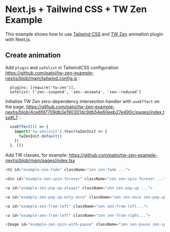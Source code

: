 # Next.js + Tailwind CSS + TW Zen Example

This example shows how to use [Tailwind CSS](https://tailwindcss.com/) and [TW Zen](https://github.com/patoi/tw-zen) animation plugin with Next.js.

## Create animation

Add `plugin` and `safelist` in TailwindCSS configuration https://github.com/patoi/tw-zen-example-nextjs/blob/main/tailwind.config.js :

```text
  plugins: [require('tw-zen')],
  safelist: ['zen--suspend', 'zen--animate', 'zen--reduced']
```

Initialize TW Zen zero-dependency intersection handler with `useEffect` on the page, https://github.com/patoi/tw-zen-example-nextjs/blob/4ce6fd7709db3e190301dc9db54e60eeb27e490c/pages/index.tsx#L7 :

```javascript
  useEffect(() => {
    import('tw-zen/init').then(twZenInit => {
      twZenInit.default()
    })
  }, [])
```

Add TW classes, for example: https://github.com/patoi/tw-zen-example-nextjs/blob/main/pages/index.tsx

```javascript
<h1 id="example-zen-fade" className="zen zen-fade ...">

<div id="example-zen-spin-forever" className="zen zen-spin-forever ...">🌟</div>

<a id="example-zen-pop-up-always" className="zen zen-pop-up ...">

<a id="example-zen-pop-up-only-once" className="zen zen-once zen-pop-up ...">

<a id="example-zen-from-left" className="zen zen-from-left...">

<a id="example-zen-from-left" className="zen zen-from-right...">

<Image id="example-zen-spin-with-pause" className="zen zen-pause zen-spin-forever" ...>
```


